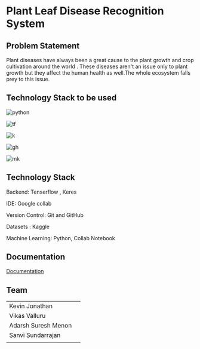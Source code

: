 # Plant Leaf Disease Recognition System

## Problem Statement
Plant diseases have always been a great cause to the plant growth and crop cultivation around the world .
These diseases aren't an issue only to plant growth but they affect the human health as well.The whole ecosystem falls prey to this issue.



## Technology Stack to be used 



![python](https://img.shields.io/badge/Python%20-%20-yellow)

![tf](https://img.shields.io/badge/Tenserflow-%20-orange)

![k](https://img.shields.io/badge/Keres-%20-black)

![gh](https://img.shields.io/badge/Github%20-%20-lightgrey)

![mk](https://img.shields.io/badge/Markdown-%20-blue)



## Technology Stack
Backend: Tenserflow , Keres 

IDE: Google collab

Version Control: Git and GitHub

Datasets : Kaggle 

Machine Learning: Python, Collab Notebook


## Documentation

[Documentation](https://linktodocumentation)







## Team 

|             |                                                               |
| ----------------- | ------------------------------------------------------------------ |
| Kevin Jonathan | |
| Vikas Valluru | |
| Adarsh Suresh Menon | |
| Sanvi Sundarrajan|  |
|             |                                                               |



